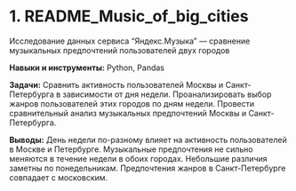 # 1. README_Music_of_big_cities

Исследование данных сервиса “Яндекс.Музыка” — сравнение музыкальных предпочтений пользователей двух городов

**Навыки и инструменты:**
Python, Pandas

**Задачи:**
Сравнить активность пользователей Москвы и Санкт-Петербурга в зависимости от дня недели. Проанализировать выбор жанров пользователей этих городов по дням недели. Провести сравнительный анализ музыкальных предпочтений Москвы и Санкт-Петербурга.

**Выводы:**
День недели по-разному влияет на активность пользователей в Москве и Петербурге. Музыкальные предпочтения не сильно меняются в течение недели в обоих городах. Небольшие различия заметны по понедельникам. Предпочтения жанров в Санкт-Петербурге совпадает с московским.
